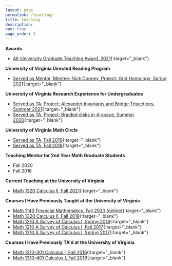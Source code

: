```yaml
---
layout: page
permalink: /teaching/
title: teaching
description:
nav: true
page_order: 3
---
```


**Awards**
- [All-University Graduate Teaching Award, 2021](https://math.virginia.edu/2021/04/GTA-Awards/){:target="_blank"}

**University of Virginia Directed Reading Program**
- [Served as Mentor, Mentee: Nick Cooney, Project: Grid Homology, Spring 2021](https://math.virginia.edu/drp/){:target="_blank"}

**University of Virginia Research Experience for Undergraduates**
- [Served as TA, Project: Alexander Invariants and Bridge Trisections, Summer 2021](https://uva.theopenscholar.com/reu/program){:target="_blank"}
- [Served as TA, Project: Braided disks in 4-space, Summer 2020](https://uva.theopenscholar.com/ken-ono/reu-archives-2020s-archive-2020){:target="_blank"}

**University of Virginia Math Circle**
- [Served as TA, Fall 2019](https://math.virginia.edu/2017/11/math-circle/){:target="_blank"}
- [Served as TA, Fall 2018](https://math.virginia.edu/2017/11/math-circle/){:target="_blank"}

**Teaching Mentor for 2nd Year Math Graduate Students**
- Fall 2020
- Fall 2018

**Current Teaching at the University of Virginia**
- [Math 1320 Calculus II, Fall 2021](https://louslist.org/sectiontip.php?Semester=1218&ClassNumber=13269){:target="_blank"}

**Courses I Have Previously Taught at the University of Virginia**

- [Math 1140 Financial Mathematics, Fall 2020 (online)](https://louslist.org/sectiontip.php?Semester=1208&ClassNumber=15477){:target="_blank"}
- [Math 1320 Calculus II, Fall 2018](https://louslist.org/sectiontip.php?Semester=1188&ClassNumber=10416){:target="_blank"}
- [Math 1210 A Survey of Calculus I, Spring 2018](https://louslist.org/sectiontip.php?Semester=1182&ClassNumber=11123){:target="_blank"}
- [Math 1210 A Survey of Calculus I, Fall 2017](https://louslist.org/sectiontip.php?Semester=1178&ClassNumber=10455){:target="_blank"}
- [Math 1210 A Survey of Calculus I, Spring 2017](https://louslist.org/sectiontip.php?Semester=1172&ClassNumber=10769){:target="_blank"}

**Courses I Have Previously TA'd at the University of Virginia**
- [Math 1310-301 Calculus I, Fall 2016](https://louslist.org/sectiontip.php?Semester=1168&ClassNumber=10804){:target="_blank"}
- [Math 1310-401 Calculus I, Fall 2016](https://louslist.org/sectiontip.php?Semester=1168&ClassNumber=10805){:target="_blank"}
